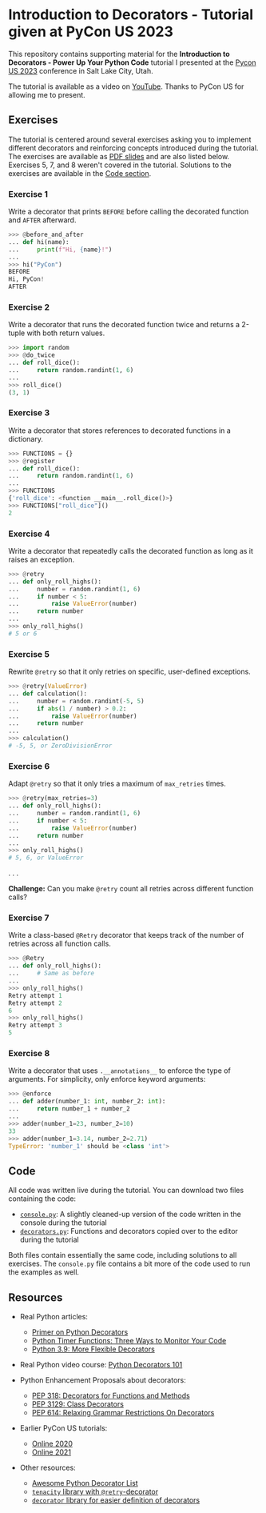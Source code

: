 # Introduction to Decorators - Tutorial given at PyCon US 2023

This repository contains supporting material for the **Introduction to Decorators - Power Up Your Python Code** tutorial I presented at the [Pycon US 2023](https://us.pycon.org/2023/) conference in Salt Lake City, Utah.

The tutorial is available as a video on [YouTube](https://youtu.be/wHpphKNegSI). Thanks to PyCon US for allowing me to present.

## Exercises

The tutorial is centered around several exercises asking you to implement different decorators and reinforcing concepts introduced during the tutorial. The exercises are available as [PDF slides](exercises.pdf) and are also listed below. Exercises 5, 7, and 8 weren't covered in the tutorial. Solutions to the exercises are available in the [Code section](#code).

### Exercise 1

Write a decorator that prints `BEFORE` before calling the decorated function and `AFTER` afterward.

```python
>>> @before_and_after
... def hi(name):
...     print(f"Hi, {name}!")
...
>>> hi("PyCon")
BEFORE
Hi, PyCon!
AFTER
```

### Exercise 2

Write a decorator that runs the decorated function twice and returns a 2-tuple with both return values.

```python
>>> import random
>>> @do_twice
... def roll_dice():
...     return random.randint(1, 6)
...
>>> roll_dice()
(3, 1)
```

### Exercise 3

Write a decorator that stores references to decorated functions in a dictionary.

```python
>>> FUNCTIONS = {}
>>> @register
... def roll_dice():
...     return random.randint(1, 6)
...
>>> FUNCTIONS
{'roll_dice': <function __main__.roll_dice()>}
>>> FUNCTIONS["roll_dice"]()
2
```

### Exercise 4

Write a decorator that repeatedly calls the decorated function as long as it raises an exception.

```python
>>> @retry
... def only_roll_highs():
...     number = random.randint(1, 6)
...     if number < 5:
...         raise ValueError(number)
...     return number
...
>>> only_roll_highs()
# 5 or 6
```

### Exercise 5

Rewrite `@retry` so that it only retries on specific, user-defined exceptions.

```python
>>> @retry(ValueError)
... def calculation():
...     number = random.randint(-5, 5)
...     if abs(1 / number) > 0.2:
...         raise ValueError(number)
...     return number
...
>>> calculation()
# -5, 5, or ZeroDivisionError
```

### Exercise 6

Adapt `@retry` so that it only tries a maximum of `max_retries` times.

```python
>>> @retry(max_retries=3)
... def only_roll_highs():
...     number = random.randint(1, 6)
...     if number < 5:
...         raise ValueError(number)
...     return number
...
>>> only_roll_highs()
# 5, 6, or ValueError
```

. . .

**Challenge:** Can you make `@retry` count all retries across different function calls?


### Exercise 7

Write a class-based `@Retry` decorator that keeps track of the number of retries across all function calls.

```python
>>> @Retry
... def only_roll_highs():
...     # Same as before
...
>>> only_roll_highs()
Retry attempt 1
Retry attempt 2
6
>>> only_roll_highs()
Retry attempt 3
5
```

### Exercise 8

Write a decorator that uses `.__annotations__` to enforce the type of arguments. For simplicity, only enforce keyword arguments:

```python
>>> @enforce
... def adder(number_1: int, number_2: int):
...     return number_1 + number_2
...
>>> adder(number_1=23, number_2=10)
33
>>> adder(number_1=3.14, number_2=2.71)
TypeError: 'number_1' should be <class 'int'>
```

## Code

All code was written live during the tutorial. You can download two files containing the code:

- [`console.py`](code/console.py): A slightly cleaned-up version of the code written in the console during the tutorial
- [`decorators.py`](code/decorators.py): Functions and decorators copied over to the editor during the tutorial

Both files contain essentially the same code, including solutions to all exercises. The `console.py` file contains a bit more of the code used to run the examples as well.


## Resources

- Real Python articles:
    - [Primer on Python Decorators](https://realpython.com/primer-on-python-decorators)
    - [Python Timer Functions: Three Ways to Monitor Your Code](https://realpython.com/python-timer/)
    - [Python 3.9: More Flexible Decorators](https://realpython.com/python39-new-features/#more-flexible-decorators)

- Real Python video course: [Python Decorators 101](https://realpython.com/courses/python-decorators-101/)

- Python Enhancement Proposals about decorators:
    - [PEP 318: Decorators for Functions and Methods](https://www.python.org/dev/peps/pep-0318/)
    - [PEP 3129: Class Decorators](https://www.python.org/dev/peps/pep-3129/)
    - [PEP 614: Relaxing Grammar Restrictions On Decorators](https://www.python.org/dev/peps/pep-0614/)

- Earlier PyCon US tutorials:
    - [Online 2020](../2020/)
    - [Online 2021](../2021/)
 
- Other resources:
    - [Awesome Python Decorator List](https://github.com/lord63/awesome-python-decorator)
    - [`tenacity` library with `@retry`-decorator](https://tenacity.readthedocs.io/)
    - [`decorator` library for easier definition of decorators](https://pypi.org/project/decorator/)
